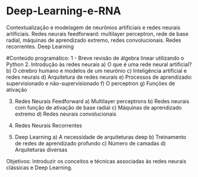 # Deep-Learning-e-RNA
Contextualização e modelagem de neurônios artificiais e redes neurais artificiais. Redes neurais feedforward: multilayer perceptron, rede de base radial, máquinas de aprendizado extremo, redes convolucionais. Redes recorrentes. Deep Learning

#Conteúdo programático:
1 - Breve revisão de álgebra linear utilizando o Python
2. Introdução às redes neurais
a) O que é uma rede neural artificial?
b) O cérebro humano e modelos de um neurônio
c) Inteligência artificial e redes neurais
d) Arquitetura de redes neurais
e) Processos de aprendizado: supervisionado e não-supervisionado
f) O perceptron
g) Funções de ativação

3. Redes Neurais Feedforward
a) Multilayer perceptrons
b) Redes neurais com função de ativação de base radial
c) Máquinas de aprendizado extremo
d) Redes neurais convolucionais

4. Redes Neurais Recorrentes
5. Deep Learning
a) A necessidade de arquiteturas deep
b) Treinamento de redes de aprendizado profundo
c) Número de camadas
d) Arquiteturas diversas

Objetivos: Introduzir os conceitos e técnicas associadas às redes neurais clássicas e Deep Learning.
